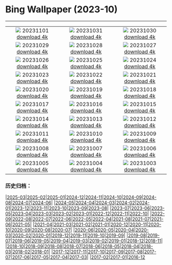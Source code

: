 # Bing Wallpaper (2023-10)
**************
| | | |
| :----: | :----: | :----: |
| ![](https://www.bing.com/th?id=OHR.HautBarr_EN-IN3887832280_1920x1080.jpg) 20231101 [download 4k](https://www.bing.com/th?id=OHR.HautBarr_EN-IN3887832280_UHD.jpg) | ![](https://www.bing.com/th?id=OHR.FuzerCastle_EN-IN7089088416_1920x1080.jpg) 20231031 [download 4k](https://www.bing.com/th?id=OHR.FuzerCastle_EN-IN7089088416_UHD.jpg) | ![](https://www.bing.com/th?id=OHR.AutumnRaven_EN-IN6850233265_1920x1080.jpg) 20231030 [download 4k](https://www.bing.com/th?id=OHR.AutumnRaven_EN-IN6850233265_UHD.jpg) |
| ![](https://www.bing.com/th?id=OHR.SavannahSculpture_EN-IN6597783856_1920x1080.jpg) 20231029 [download 4k](https://www.bing.com/th?id=OHR.SavannahSculpture_EN-IN6597783856_UHD.jpg) | ![](https://www.bing.com/th?id=OHR.FiveWinds_EN-IN6400714117_1920x1080.jpg) 20231028 [download 4k](https://www.bing.com/th?id=OHR.FiveWinds_EN-IN6400714117_UHD.jpg) | ![](https://www.bing.com/th?id=OHR.OldBridgeSkye_EN-IN6114591021_1920x1080.jpg) 20231027 [download 4k](https://www.bing.com/th?id=OHR.OldBridgeSkye_EN-IN6114591021_UHD.jpg) |
| ![](https://www.bing.com/th?id=OHR.ViennaAutumn_EN-IN5923148753_1920x1080.jpg) 20231026 [download 4k](https://www.bing.com/th?id=OHR.ViennaAutumn_EN-IN5923148753_UHD.jpg) | ![](https://www.bing.com/th?id=OHR.GrandStaircase_EN-IN5738946935_1920x1080.jpg) 20231025 [download 4k](https://www.bing.com/th?id=OHR.GrandStaircase_EN-IN5738946935_UHD.jpg) | ![](https://www.bing.com/th?id=OHR.VijayadashamiFestival_EN-IN5330705675_1920x1080.jpg) 20231024 [download 4k](https://www.bing.com/th?id=OHR.VijayadashamiFestival_EN-IN5330705675_UHD.jpg) |
| ![](https://www.bing.com/th?id=OHR.PoconosMaze_EN-IN9531761030_1920x1080.jpg) 20231023 [download 4k](https://www.bing.com/th?id=OHR.PoconosMaze_EN-IN9531761030_UHD.jpg) | ![](https://www.bing.com/th?id=OHR.AstoriaBridge_EN-IN4923523850_1920x1080.jpg) 20231022 [download 4k](https://www.bing.com/th?id=OHR.AstoriaBridge_EN-IN4923523850_UHD.jpg) | ![](https://www.bing.com/th?id=OHR.MehrangarhJodhpur_EN-IN9646660866_1920x1080.jpg) 20231021 [download 4k](https://www.bing.com/th?id=OHR.MehrangarhJodhpur_EN-IN9646660866_UHD.jpg) |
| ![](https://www.bing.com/th?id=OHR.PygmySloth_EN-IN4513982904_1920x1080.jpg) 20231020 [download 4k](https://www.bing.com/th?id=OHR.PygmySloth_EN-IN4513982904_UHD.jpg) | ![](https://www.bing.com/th?id=OHR.GoddessDurga_EN-IN0729980140_1920x1080.jpg) 20231019 [download 4k](https://www.bing.com/th?id=OHR.GoddessDurga_EN-IN0729980140_UHD.jpg) | ![](https://www.bing.com/th?id=OHR.KodiakAlaska_EN-IN7392777987_1920x1080.jpg) 20231018 [download 4k](https://www.bing.com/th?id=OHR.KodiakAlaska_EN-IN7392777987_UHD.jpg) |
| ![](https://www.bing.com/th?id=OHR.SpreadsheetDay_EN-IN8150896497_1920x1080.jpg) 20231017 [download 4k](https://www.bing.com/th?id=OHR.SpreadsheetDay_EN-IN8150896497_UHD.jpg) | ![](https://www.bing.com/th?id=OHR.GoldenEnchantments_EN-IN7563060765_1920x1080.jpg) 20231016 [download 4k](https://www.bing.com/th?id=OHR.GoldenEnchantments_EN-IN7563060765_UHD.jpg) | ![](https://www.bing.com/th?id=OHR.AutumnHedgehog_EN-IN7225406586_1920x1080.jpg) 20231015 [download 4k](https://www.bing.com/th?id=OHR.AutumnHedgehog_EN-IN7225406586_UHD.jpg) |
| ![](https://www.bing.com/th?id=OHR.RingEclipse_EN-IN6870021525_1920x1080.jpg) 20231014 [download 4k](https://www.bing.com/th?id=OHR.RingEclipse_EN-IN6870021525_UHD.jpg) | ![](https://www.bing.com/th?id=OHR.ViesteItaly_EN-IN6591847395_1920x1080.jpg) 20231013 [download 4k](https://www.bing.com/th?id=OHR.ViesteItaly_EN-IN6591847395_UHD.jpg) | ![](https://www.bing.com/th?id=OHR.IdahoBarn_EN-IN6140166032_1920x1080.jpg) 20231012 [download 4k](https://www.bing.com/th?id=OHR.IdahoBarn_EN-IN6140166032_UHD.jpg) |
| ![](https://www.bing.com/th?id=OHR.JohnDayFossil_EN-IN5898727477_1920x1080.jpg) 20231011 [download 4k](https://www.bing.com/th?id=OHR.JohnDayFossil_EN-IN5898727477_UHD.jpg) | ![](https://www.bing.com/th?id=OHR.SoprisSunrise_EN-IN4707739912_1920x1080.jpg) 20231010 [download 4k](https://www.bing.com/th?id=OHR.SoprisSunrise_EN-IN4707739912_UHD.jpg) | ![](https://www.bing.com/th?id=OHR.GwaliorFortMP_EN-IN4137933501_1920x1080.jpg) 20231009 [download 4k](https://www.bing.com/th?id=OHR.GwaliorFortMP_EN-IN4137933501_UHD.jpg) |
| ![](https://www.bing.com/th?id=OHR.OctoClam_EN-IN3159038721_1920x1080.jpg) 20231008 [download 4k](https://www.bing.com/th?id=OHR.OctoClam_EN-IN3159038721_UHD.jpg) | ![](https://www.bing.com/th?id=OHR.GrizzlyFalls_EN-IN2755577856_1920x1080.jpg) 20231007 [download 4k](https://www.bing.com/th?id=OHR.GrizzlyFalls_EN-IN2755577856_UHD.jpg) | ![](https://www.bing.com/th?id=OHR.TaughannockFalls_EN-IN2385233459_1920x1080.jpg) 20231006 [download 4k](https://www.bing.com/th?id=OHR.TaughannockFalls_EN-IN2385233459_UHD.jpg) |
| ![](https://www.bing.com/th?id=OHR.GentooJump_EN-IN2482357761_1920x1080.jpg) 20231005 [download 4k](https://www.bing.com/th?id=OHR.GentooJump_EN-IN2482357761_UHD.jpg) | ![](https://www.bing.com/th?id=OHR.TarantulaNebula_EN-IN5707966238_1920x1080.jpg) 20231004 [download 4k](https://www.bing.com/th?id=OHR.TarantulaNebula_EN-IN5707966238_UHD.jpg) | ![](https://www.bing.com/th?id=OHR.WhitsundaySwirl_EN-IN5486180596_1920x1080.jpg) 20231003 [download 4k](https://www.bing.com/th?id=OHR.WhitsundaySwirl_EN-IN5486180596_UHD.jpg) |

### 历史归档：

|[2025-03](/../2025-03/2025-03.md)|[2025-02](/../2025-02/2025-02.md)|[2025-01](/../2025-01/2025-01.md)|[2024-12](/../2024-12/2024-12.md)|[2024-11](/../2024-11/2024-11.md)|[2024-10](/../2024-10/2024-10.md)|[2024-09](/../2024-09/2024-09.md)|[2024-08](/../2024-08/2024-08.md)|[2024-07](/../2024-07/2024-07.md)|[2024-06](/../2024-06/2024-06.md)|
|[2024-05](/../2024-05/2024-05.md)|[2024-04](/../2024-04/2024-04.md)|[2024-03](/../2024-03/2024-03.md)|[2024-02](/../2024-02/2024-02.md)|[2024-01](/../2024-01/2024-01.md)|[2023-12](/../2023-12/2023-12.md)|[2023-11](/../2023-11/2023-11.md)|[2023-10](/2023-10.md)|[2023-09](/../2023-09/2023-09.md)|[2023-08](/../2023-08/2023-08.md)|
|[2023-07](/../2023-07/2023-07.md)|[2023-06](/../2023-06/2023-06.md)|[2023-05](/../2023-05/2023-05.md)|[2023-04](/../2023-04/2023-04.md)|[2023-03](/../2023-03/2023-03.md)|[2023-02](/../2023-02/2023-02.md)|[2023-01](/../2023-01/2023-01.md)|[2022-12](/../2022-12/2022-12.md)|[2022-11](/../2022-11/2022-11.md)|[2022-10](/../2022-10/2022-10.md)|
|[2022-09](/../2022-09/2022-09.md)|[2022-08](/../2022-08/2022-08.md)|[2022-07](/../2022-07/2022-07.md)|[2022-06](/../2022-06/2022-06.md)|[2022-05](/../2022-05/2022-05.md)|[2022-04](/../2022-04/2022-04.md)|[2021-08](/../2021-08/2021-08.md)|[2021-07](/../2021-07/2021-07.md)|[2021-06](/../2021-06/2021-06.md)|[2021-05](/../2021-05/2021-05.md)|
|[2021-04](/../2021-04/2021-04.md)|[2021-03](/../2021-03/2021-03.md)|[2021-02](/../2021-02/2021-02.md)|[2021-01](/../2021-01/2021-01.md)|[2020-12](/../2020-12/2020-12.md)|[2020-11](/../2020-11/2020-11.md)|[2020-10](/../2020-10/2020-10.md)|[2020-09](/../2020-09/2020-09.md)|[2020-08](/../2020-08/2020-08.md)|[2020-07](/../2020-07/2020-07.md)|
|[2020-06](/../2020-06/2020-06.md)|[2020-05](/../2020-05/2020-05.md)|[2020-04](/../2020-04/2020-04.md)|[2020-03](/../2020-03/2020-03.md)|[2020-02](/../2020-02/2020-02.md)|[2020-01](/../2020-01/2020-01.md)|[2019-12](/../2019-12/2019-12.md)|[2019-11](/../2019-11/2019-11.md)|[2019-10](/../2019-10/2019-10.md)|[2019-09](/../2019-09/2019-09.md)|
|[2019-08](/../2019-08/2019-08.md)|[2019-07](/../2019-07/2019-07.md)|[2019-06](/../2019-06/2019-06.md)|[2019-05](/../2019-05/2019-05.md)|[2019-04](/../2019-04/2019-04.md)|[2019-03](/../2019-03/2019-03.md)|[2019-02](/../2019-02/2019-02.md)|[2019-01](/../2019-01/2019-01.md)|[2018-12](/../2018-12/2018-12.md)|[2018-11](/../2018-11/2018-11.md)|
|[2018-10](/../2018-10/2018-10.md)|[2018-09](/../2018-09/2018-09.md)|[2018-08](/../2018-08/2018-08.md)|[2018-07](/../2018-07/2018-07.md)|[2018-06](/../2018-06/2018-06.md)|[2018-05](/../2018-05/2018-05.md)|[2018-04](/../2018-04/2018-04.md)|[2018-03](/../2018-03/2018-03.md)|[2018-02](/../2018-02/2018-02.md)|[2018-01](/../2018-01/2018-01.md)|
|[2017-12](/../2017-12/2017-12.md)|[2017-11](/../2017-11/2017-11.md)|[2017-10](/../2017-10/2017-10.md)|[2017-09](/../2017-09/2017-09.md)|[2017-08](/../2017-08/2017-08.md)|[2017-07](/../2017-07/2017-07.md)|[2017-06](/../2017-06/2017-06.md)|[2017-05](/../2017-05/2017-05.md)|[2017-04](/../2017-04/2017-04.md)|[2017-03](/../2017-03/2017-03.md)|
|[2017-02](/../2017-02/2017-02.md)|[2017-01](/../2017-01/2017-01.md)|[2016-12](/../2016-12/2016-12.md)
